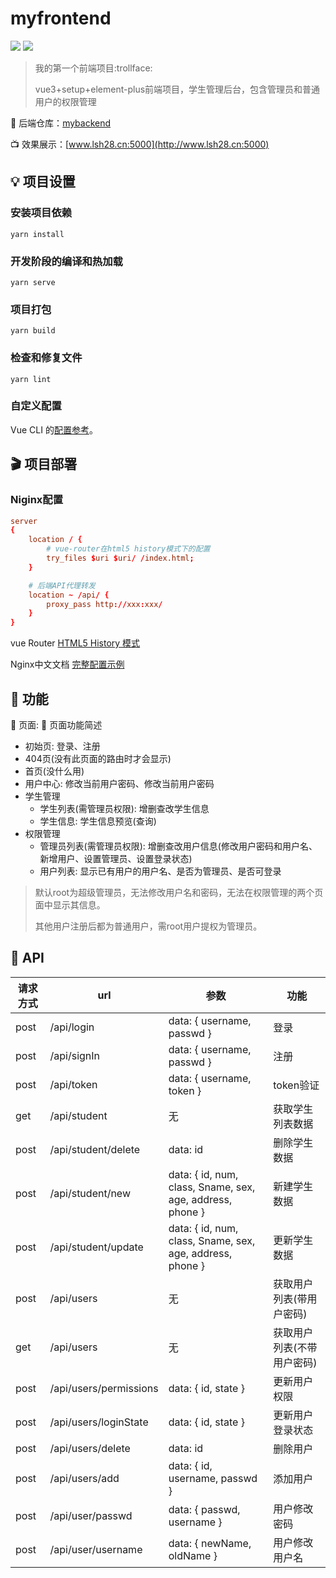 # myfrontend

![](https://img.shields.io/badge/vue-%5E3.2.13-green)
![](https://img.shields.io/badge/element--plus-%5E2.2.6-blue)

> 我的第一个前端项目:trollface:
>
> vue3+setup+element-plus前端项目，学生管理后台，包含管理员和普通用户的权限管理

🔗 后端仓库：[mybackend](https://github.com/kaze-k/mybackend)

📺 效果展示：[www.lsh28.cn:5000](http://www.lsh28.cn:5000)

## 💡 项目设置

### 安装项目依赖
```
yarn install
```

### 开发阶段的编译和热加载
```
yarn serve
```

### 项目打包
```
yarn build
```

### 检查和修复文件
```
yarn lint
```

### 自定义配置
Vue CLI 的[配置参考](https://cli.vuejs.org/zh/config/)。

## 🎬 项目部署

### Niginx配置
``` conf
server 
{
    location / {
        # vue-router在html5 history模式下的配置
        try_files $uri $uri/ /index.html;
    }

    # 后端API代理转发
    location ~ /api/ {
        proxy_pass http://xxx:xxx/
    }
}
```

vue Router [HTML5 History 模式](https://v3.router.vuejs.org/zh/guide/essentials/history-mode.html#%E5%90%8E%E7%AB%AF%E9%85%8D%E7%BD%AE%E4%BE%8B%E5%AD%90)

Nginx中文文档 [完整配置示例](https://www.nginx.cn/doc/example/fullexample2.html)

## 🎨 功能

📑 页面: 💬 页面功能简述

- 初始页: 登录、注册
- 404页(没有此页面的路由时才会显示)
- 首页(没什么用)
- 用户中心: 修改当前用户密码、修改当前用户密码
- 学生管理
    - 学生列表(需管理员权限): 增删查改学生信息
    - 学生信息: 学生信息预览(查询)
- 权限管理
    - 管理员列表(需管理员权限): 增删查改用户信息(修改用户密码和用户名、新增用户、设置管理员、设置登录状态)
    - 用户列表: 显示已有用户的用户名、是否为管理员、是否可登录

> 默认root为超级管理员，无法修改用户名和密码，无法在权限管理的两个页面中显示其信息。
>
> 其他用户注册后都为普通用户，需root用户提权为管理员。

## 🔌 API

| 请求方式 | url                   | 参数                                                         | 功能 |
| ---- | ----                   | ----                                                      | ---- |
| post | /api/login             | data: { username, passwd }                                | 登录 |
| post | /api/signIn            | data: { username, passwd }                                | 注册 |
| post | /api/token             | data: { username, token }                                 | token验证 |
| get  | /api/student           | 无                                                         | 获取学生列表数据 |
| post | /api/student/delete    | data: id                                                  | 删除学生数据 |
| post | /api/student/new       | data: { id, num, class, Sname, sex, age, address, phone } | 新建学生数据 |
| post | /api/student/update    | data: { id, num, class, Sname, sex, age, address, phone } | 更新学生数据
| post | /api/users             | 无                                                         | 获取用户列表(带用户密码) |
| get  | /api/users             | 无                                                         | 获取用户列表(不带用户密码) |
| post | /api/users/permissions | data: { id, state }                                       | 更新用户权限 |
| post | /api/users/loginState  | data: { id, state }                                       | 更新用户登录状态 |
| post | /api/users/delete      | data: id                                                  | 删除用户 |
| post | /api/users/add         | data: { id, username, passwd }                            | 添加用户 |
| post | /api/user/passwd       | data: { passwd, username }                                | 用户修改密码 |
| post | /api/user/username     | data: { newName, oldName }                                | 用户修改用户名 |
